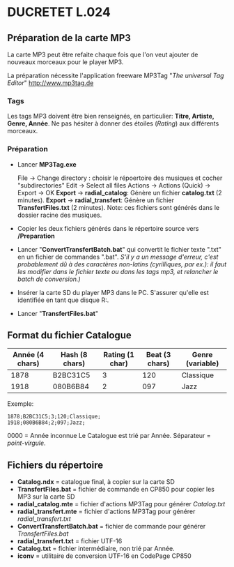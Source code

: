 # DUCRETET L.024

## Préparation de la carte MP3

La carte MP3 peut être refaite chaque fois que l'on veut ajouter de nouveaux morceaux pour le player MP3.

La préparation nécessite l'application freeware MP3Tag "*The universal Tag Editor*" http://www.mp3tag.de

### Tags

Les tags MP3 doivent être bien renseignés, en particulier: **Titre, Artiste, Genre, Année**.
Ne pas hésiter à donner des étoiles (*Rating*) aux différents morceaux.

### Préparation

* Lancer **MP3Tag.exe**

   File → Change directory : choisir le répoertoire des musiques et cocher "subdirectories"
   Edit → Select all files
   Actions → Actions (Quick) → Export → OK
   **Export** → **radial_catalog**:  Génère un fichier **catalog.txt** (2 minutes).
   **Export** → **radial_transfert**: Génère un fichier **TransfertFiles.txt** (2 minutes).
   Note:  ces fichiers sont générés dans le dossier racine des musiques.

* Copier les deux fichiers générés dans le répertoire source vers **/Preparation**

* Lancer "**ConvertTransfertBatch.bat**" qui convertit le fichier texte ".txt" en un fichier de commandes ".bat". *S'il y a un message d'erreur, c'est probablement dû à des caractères non-latins (cyrilliques, par ex.): il faut les modifier dans le fichier texte ou dans les tags mp3, et relancher le batch de conversion.)*

* Insérer la carte SD du player MP3 dans le PC. S'assurer qu'elle est identifiée en tant que disque R:.

* Lancer "**TransfertFiles.bat**"

## Format du fichier Catalogue

| Année (4 chars) | Hash (8 chars) |  Rating (1 char) | Beat (3 chars) |Genre (variable)|
| --------------- | -------------- | ---------------- | --------------- | --------------- |
| 1878            | B2BC31C5       | 3       | 120          |Classique|
| 1918            | 080B6B84       | 2            | 097            |Jazz|

Exemple:

```
1878;B2BC31C5;3;120;Classique;
1918;080B6B84;2;097;Jazz;
```

0000 = Année inconnue
Le Catalogue est trié par Année. Séparateur = *point-virgule*.

## Fichiers du répertoire

* **Catalog.ndx** = catalogue final, à copier sur la carte SD
* **TransfertFiles.bat** = fichier de commande en CP850 pour copier les MP3 sur la carte SD
* **radial_catalog.mte** = fichier d'actions MP3Tag pour générer *Catalog.txt*
* **radial_transfert.mte** = fichier d'actions MP3Tag pour générer *radial_transfert.txt*
* **ConvertTransfertBatch.bat** = fichier de commande pour générer *TransfertFiles.bat*
* **radial_transfert.txt** = fichier UTF-16
* **Catalog.txt** = fichier intermédiaire, non trié par Année.
* **iconv** = utilitaire de conversion UTF-16 en CodePage CP850

